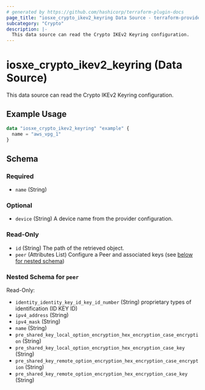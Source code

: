 ```yaml
---
# generated by https://github.com/hashicorp/terraform-plugin-docs
page_title: "iosxe_crypto_ikev2_keyring Data Source - terraform-provider-iosxe"
subcategory: "Crypto"
description: |-
  This data source can read the Crypto IKEv2 Keyring configuration.
---
```


# iosxe_crypto_ikev2_keyring (Data Source)

This data source can read the Crypto IKEv2 Keyring configuration.

## Example Usage

```terraform
data "iosxe_crypto_ikev2_keyring" "example" {
  name = "aws_vpg_1"
}
```

<!-- schema generated by tfplugindocs -->
## Schema

### Required

- `name` (String)

### Optional

- `device` (String) A device name from the provider configuration.

### Read-Only

- `id` (String) The path of the retrieved object.
- `peer` (Attributes List) Configure a Peer and associated keys (see [below for nested schema](#nestedatt--peer))

<a id="nestedatt--peer"></a>
### Nested Schema for `peer`

Read-Only:

- `identity_identity_key_id_key_id_number` (String) proprietary types of identification (ID KEY ID)
- `ipv4_address` (String)
- `ipv4_mask` (String)
- `name` (String)
- `pre_shared_key_local_option_encryption_hex_encryption_case_encryption` (String)
- `pre_shared_key_local_option_encryption_hex_encryption_case_key` (String)
- `pre_shared_key_remote_option_encryption_hex_encryption_case_encryption` (String)
- `pre_shared_key_remote_option_encryption_hex_encryption_case_key` (String)
